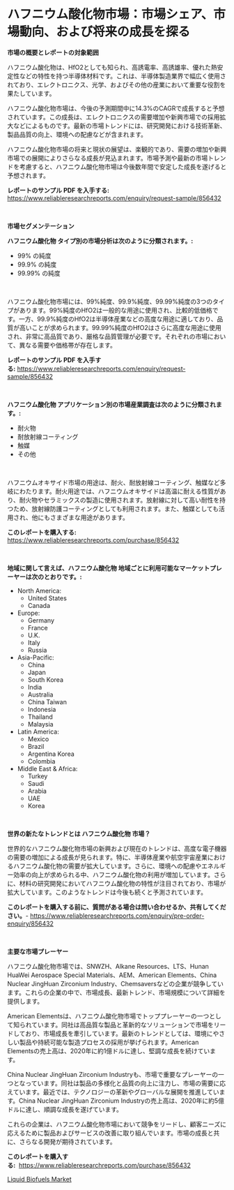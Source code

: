 <p><h1>ハフニウム酸化物市場：市場シェア、市場動向、および将来の成長を探る</h1></p><p><strong>市場の概要とレポートの対象範囲</strong></p>
<p><p>ハフニウム酸化物は、HfO2としても知られ、高誘電率、高誘雄率、優れた熱安定性などの特性を持つ半導体材料です。これは、半導体製造業界で幅広く使用されており、エレクトロニクス、光学、およびその他の産業において重要な役割を果たしています。</p><p>ハフニウム酸化物市場は、今後の予測期間中に14.3%のCAGRで成長すると予想されています。この成長は、エレクトロニクスの需要増加や新興市場での採用拡大などによるものです。最新の市場トレンドには、研究開発における技術革新、製品品質の向上、環境への配慮などが含まれます。</p><p>ハフニウム酸化物市場の将来と現状の展望は、楽観的であり、需要の増加や新興市場での展開によりさらなる成長が見込まれます。市場予測や最新の市場トレンドを考慮すると、ハフニウム酸化物市場は今後数年間で安定した成長を遂げると予想されます。</p></p>
<p><strong>レポートのサンプル PDF を入手する:</strong> <a href="https://www.reliableresearchreports.com/enquiry/request-sample/856432">https://www.reliableresearchreports.com/enquiry/request-sample/856432</a></p>
<p>&nbsp;</p>
<p><strong>市場セグメンテーション</strong></p>
<p><strong>ハフニウム酸化物 タイプ別の市場分析は次のように分類されます。:</strong></p>
<p><ul><li>99% の純度</li><li>99.9% の純度</li><li>99.99% の純度</li></ul></p>
<p>&nbsp;</p>
<p><p>ハフニウム酸化物市場には、99%純度、99.9%純度、99.99%純度の3つのタイプがあります。99%純度のHfO2は一般的な用途に使用され、比較的低価格です。一方、99.9%純度のHfO2は半導体産業などの高度な用途に適しており、品質が高いことが求められます。99.99%純度のHfO2はさらに高度な用途に使用され、非常に高品質であり、厳格な品質管理が必要です。それぞれの市場において、異なる需要や価格帯が存在します。</p></p>
<p><strong>レポートのサンプル PDF を入手する:</strong>&nbsp;<a href="https://www.reliableresearchreports.com/enquiry/request-sample/856432">https://www.reliableresearchreports.com/enquiry/request-sample/856432</a></p>
<p>&nbsp;</p>
<p><strong> ハフニウム酸化物 アプリケーション別の市場産業調査は次のように分類されます。:</strong></p>
<p><ul><li>耐火物</li><li>耐放射線コーティング</li><li>触媒</li><li>その他</li></ul></p>
<p>&nbsp;</p>
<p><p>ハフニウムオキサイド市場の用途は、耐火、耐放射線コーティング、触媒など多岐にわたります。耐火用途では、ハフニウムオキサイドは高温に耐える性質があり、耐火物やセラミックスの製造に使用されます。放射線に対して高い耐性を持つため、放射線防護コーティングとしても利用されます。また、触媒としても活用され、他にもさまざまな用途があります。</p></p>
<p><strong>このレポートを購入する:</strong>&nbsp; <a href="https://www.reliableresearchreports.com/purchase/856432">https://www.reliableresearchreports.com/purchase/856432</a></p>
<p>&nbsp;</p>
<p><strong>地域に関して言えば、ハフニウム酸化物 地域ごとに利用可能なマーケットプレーヤーは次のとおりです。:</strong></p>
<p><ul>
    <li>
        North America:
        <ul>
            <li>United States</li>
            <li>Canada</li>
        </ul>
    </li>
    <li>
        Europe:
        <ul>
            <li>Germany</li>
            <li>France</li>
            <li>U.K.</li>
            <li>Italy</li>
            <li>Russia</li>
        </ul>
    </li>
    <li>
        Asia-Pacific:
        <ul>
            <li>China</li>
            <li>Japan</li>
            <li>South Korea</li>
            <li>India</li>
            <li>Australia</li>
            <li>China Taiwan</li>
            <li>Indonesia</li>
            <li>Thailand</li>
            <li>Malaysia</li>
        </ul>
    </li>
    <li>
        Latin America:
        <ul>
            <li>Mexico</li>
            <li>Brazil</li>
            <li>Argentina Korea</li>
            <li>Colombia</li>
        </ul>
    </li>
    <li>
        Middle East & Africa:
        <ul>
            <li>Turkey</li>
            <li>Saudi</li>
            <li>Arabia</li>
            <li>UAE</li>
            <li>Korea</li>
        </ul>
    </li>
    </ul></p>
<p>&nbsp;</p>
<p><strong>世界の新たなトレンドとは ハフニウム酸化物 市場？</strong></p>
<p><p>世界的なハフニウム酸化物市場の新興および現在のトレンドは、高度な電子機器の需要の増加による成長が見られます。特に、半導体産業や航空宇宙産業におけるハフニウム酸化物の需要が拡大しています。さらに、環境への配慮やエネルギー効率の向上が求められる中、ハフニウム酸化物の利用が増加しています。さらに、材料の研究開発においてハフニウム酸化物の特性が注目されており、市場が拡大しています。このようなトレンドは今後も続くと予測されています。</p></p>
<p><strong>このレポートを購入する前に、質問がある場合は問い合わせるか、共有してください。</strong>- <a href="https://www.reliableresearchreports.com/enquiry/pre-order-enquiry/856432">https://www.reliableresearchreports.com/enquiry/pre-order-enquiry/856432</a></p>
<p>&nbsp;</p>
<p><strong>主要な市場プレーヤー</strong></p>
<p><p>ハフニウム酸化物市場では、SNWZH、Alkane Resources、LTS、Hunan HuaWei Aerospace Special Materials、AEM、American Elements、China Nuclear JingHuan Zirconium Industry、Chemsaversなどの企業が競争しています。これらの企業の中で、市場成長、最新トレンド、市場規模について詳細を提供します。</p><p>American Elementsは、ハフニウム酸化物市場でトッププレーヤーの一つとして知られています。同社は高品質な製品と革新的なソリューションで市場をリードしており、市場成長を牽引しています。最新のトレンドとしては、環境にやさしい製品や持続可能な製造プロセスの採用が挙げられます。American Elementsの売上高は、2020年に約1億ドルに達し、堅調な成長を続けています。</p><p>China Nuclear JingHuan Zirconium Industryも、市場で重要なプレーヤーの一つとなっています。同社は製品の多様化と品質の向上に注力し、市場の需要に応えています。最近では、テクノロジーの革新やグローバルな展開を推進しています。China Nuclear JingHuan Zirconium Industryの売上高は、2020年に約5億ドルに達し、順調な成長を遂げています。</p><p>これらの企業は、ハフニウム酸化物市場において競争をリードし、顧客ニーズに応えるために製品およびサービスの改善に取り組んでいます。市場の成長と共に、さらなる開発が期待されています。</p></p>
<p><strong>このレポートを購入する:</strong>&nbsp;&nbsp;<a href="https://www.reliableresearchreports.com/purchase/856432">https://www.reliableresearchreports.com/purchase/856432</a></p>
<p><p><a href="https://noble-drawer-34c.notion.site/Liquid-Biofuels-Market-Size-Evaluating-its-Market-Trends-Growth-and-Projections-2024-2031-09c51dc84d4043469989f08e5bb644b4">Liquid Biofuels Market</a></p></p>